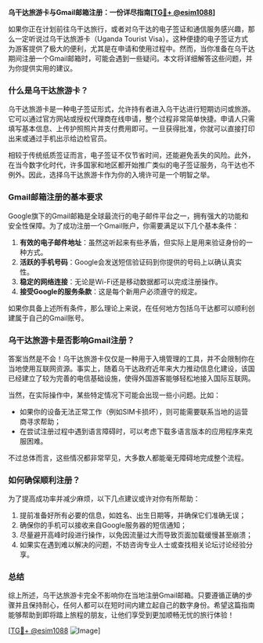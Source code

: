 **乌干达旅游卡与Gmail邮箱注册：一份详尽指南[[TG💪+ @esim1088](https://t.me/s/esim1088)]**

如果你正在计划前往乌干达旅行，或者对乌干达的电子签证和通信服务感兴趣，那么一定听说过乌干达旅游卡（Uganda Tourist Visa）。这种便捷的电子签证方式为游客提供了极大的便利，尤其是在申请和使用过程中。然而，当你准备在乌干达期间注册一个Gmail邮箱时，可能会遇到一些疑问。本文将详细解答这些问题，并为你提供实用的建议。

### 什么是乌干达旅游卡？

乌干达旅游卡是一种电子签证形式，允许持有者进入乌干达进行短期访问或旅游。它可以通过官方网站或授权代理商在线申请，整个过程非常简单快捷。申请人只需填写基本信息、上传护照照片并支付费用即可。一旦获得批准，你就可以直接打印出来或通过手机出示给边检官员。

相较于传统纸质签证而言，电子签证不仅节省时间，还能避免丢失的风险。此外，在当今数字化时代，许多国家和地区都开始推广类似的电子签证服务，乌干达也不例外。因此，选择乌干达旅游卡作为你的入境许可是一个明智之举。

### Gmail邮箱注册的基本要求

Google旗下的Gmail邮箱是全球最流行的电子邮件平台之一，拥有强大的功能和安全性保障。为了成功注册一个Gmail账户，你需要满足以下几个基本条件：

1. **有效的电子邮件地址**：虽然这听起来有些矛盾，但实际上是用来验证身份的一种方式。
2. **活跃的手机号码**：Google会发送短信验证码到你提供的号码上以确认真实性。
3. **稳定的网络连接**：无论是Wi-Fi还是移动数据都可以完成注册操作。
4. **接受Google的服务条款**：这是每个新用户必须遵守的规定。

如果你具备上述所有条件，那么理论上来说，在任何地方包括乌干达都可以顺利创建属于自己的Gmail账号。

### 乌干达旅游卡是否影响Gmail注册？

答案当然是不会！乌干达旅游卡仅仅是一种用于入境管理的工具，并不会限制你在当地使用互联网资源。事实上，随着乌干达政府近年来大力推动信息化建设，该国已经建立了较为完善的电信基础设施，使得外国游客能够轻松地接入国际互联网。

当然，在实际操作中，某些特定情况下可能会出现一些小问题。比如：
- 如果你的设备无法正常工作（例如SIM卡损坏），则可能需要联系当地的运营商寻求帮助；
- 在尝试注册过程中遇到语言障碍时，可以考虑下载多语言版本的应用程序来克服困难。

不过总体而言，这些情况都非常罕见，大多数人都能毫无障碍地完成整个流程。

### 如何确保顺利注册？

为了提高成功率并减少麻烦，以下几点建议或许对你有所帮助：

1. 提前准备好所有必要的信息，如姓名、出生日期等，并确保它们准确无误；
2. 确保你的手机可以接收来自Google服务器的短信通知；
3. 尽量避开高峰时段进行操作，以免因流量过大而导致页面加载缓慢甚至崩溃；
4. 如果实在遇到难以解决的问题，不妨咨询专业人士或查找相关论坛讨论经验分享。

### 总结

综上所述，乌干达旅游卡完全不影响你在当地注册Gmail邮箱。只要遵循正确的步骤并且保持耐心，任何人都可以在短时间内建立起自己的数字身份。希望这篇指南能够帮助到即将踏上旅程的朋友，让他们享受到更加顺畅无忧的旅行体验！

[[TG💪+ @esim1088](https://t.me/s/esim1088) ![Image](https://i.postimg.cc/4NQfJmqS/Snipaste-2025-05-13-00-14-12.png)]